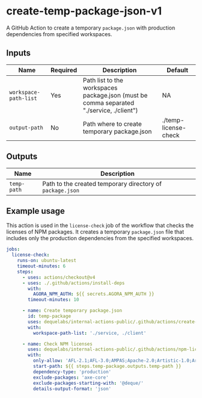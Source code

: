 # create-temp-package-json-v1

A GitHub Action to create a temporary `package.json` with production dependencies from specified workspaces.

## Inputs

| Name                  | Required | Description                                                                              | Default              |
| --------------------- | -------- | ---------------------------------------------------------------------------------------- | -------------------- |
| `workspace-path-list` | Yes      | Path list to the workspaces package.json (must be comma separated "./service, ./client") | NA                   |
| `output-path`         | No       | Path where to create temporary package.json                                              | ./temp-license-check |

## Outputs

| Name        | Description                                               |
| ----------- | --------------------------------------------------------- |
| `temp-path` | Path to the created temporary directory of `package.json` |

## Example usage

This action is used in the `license-check` job of the workflow that checks the licenses of NPM packages. It creates a temporary `package.json`
file that includes only the production dependencies from the specified workspaces.

```yaml
jobs:
  license-check:
    runs-on: ubuntu-latest
    timeout-minutes: 6
    steps:
      - uses: actions/checkout@v4
      - uses: ./.github/actions/install-deps
        with:
          AGORA_NPM_AUTH: ${{ secrets.AGORA_NPM_AUTH }}
        timeout-minutes: 10

      - name: Create temporary package.json
        id: temp-package
        uses: dequelabs/internal-actions-public/.github/actions/create-temp-package-json-v1@main
        with:
          workspace-path-list: './service, ./client'

      - name: Check NPM licenses
        uses: dequelabs/internal-actions-public/.github/actions/npm-license-checker@main
        with:
          only-allow: 'AFL-2.1;AFL-3.0;AMPAS;Apache-2.0;Artistic-1.0;Artistic-2.0;Apache-1.1;Beerware;BSL-1.0;BSD-2-Clause;BSD-3-Clause;BSD-2-Clause-Patent;CC-BY-1.0;CC-BY-2.0;CC-BY-2.5;CC-BY-3.0;CC-BY-4.0;JSON;FTL;HPND;ImageMagick;ISC;libtiff;LPL-1.02;MS-PL;MIT;MIT-CMU;NCSA;NIST-Software;OpenSSL;PHP-3.0;PostgreSQL;TCP-wrappers;UPL-1.0;W3C-20150513;WTFPL;Xnet;Zend-2.0;Zlib;ZPL-2.0;0BSD;CC0-1.0;Unlicense;Python-2.0;BlueOak-1.0.0'
          start-path: ${{ steps.temp-package.outputs.temp-path }}
          dependency-type: 'production'
          exclude-packages: 'axe-core'
          exclude-packages-starting-with: '@deque/'
          details-output-format: 'json'
```
